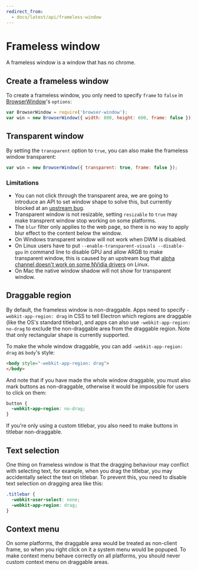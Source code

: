 ```yaml
---
redirect_from:
  - docs/latest/api/frameless-window
---
```


# Frameless window

A frameless window is a window that has no chrome.

## Create a frameless window

To create a frameless window, you only need to specify `frame` to `false` in
[BrowserWindow](browser-window.md)'s `options`:


```javascript
var BrowserWindow = require('browser-window');
var win = new BrowserWindow({ width: 800, height: 600, frame: false });
```

## Transparent window

By setting the `transparent` option to `true`, you can also make the frameless
window transparent:

```javascript
var win = new BrowserWindow({ transparent: true, frame: false });
```

### Limitations

* You can not click through the transparent area, we are going to introduce an
  API to set window shape to solve this, but currently blocked at an
  [upstream bug](https://code.google.com/p/chromium/issues/detail?id=387234).
* Transparent window is not resizable, setting `resizable` to `true` may make
  transprent window stop working on some platforms.
* The `blur` filter only applies to the web page, so there is no way to apply
  blur effect to the content below the window.
* On Windows transparent window will not work when DWM is disabled.
* On Linux users have to put `--enable-transparent-visuals --disable-gpu` in
  command line to disable GPU and allow ARGB to make transparent window, this is
  caused by an upstream bug that [alpha channel doesn't work on some NVidia
  drivers](https://code.google.com/p/chromium/issues/detail?id=369209) on Linux.
* On Mac the native window shadow will not show for transparent window.

## Draggable region

By default, the frameless window is non-draggable. Apps need to specify
`-webkit-app-region: drag` in CSS to tell Electron which regions are draggable
(like the OS's standard titlebar), and apps can also use
`-webkit-app-region: no-drag` to exclude the non-draggable area from the
 draggable region. Note that only rectangular shape is currently supported.

To make the whole window draggable, you can add `-webkit-app-region: drag` as
`body`'s style:

```html
<body style="-webkit-app-region: drag">
</body>
```

And note that if you have made the whole window draggable, you must also mark
buttons as non-draggable, otherwise it would be impossible for users to click on
them:

```css
button {
  -webkit-app-region: no-drag;
}
```

If you're only using a custom titlebar, you also need to make buttons in
titlebar non-draggable.

## Text selection

One thing on frameless window is that the dragging behaviour may conflict with
selecting text, for example, when you drag the titlebar, you may accidentally
select the text on titlebar. To prevent this, you need to disable text
selection on dragging area like this:

```css
.titlebar {
  -webkit-user-select: none;
  -webkit-app-region: drag;
}
```

## Context menu

On some platforms, the draggable area would be treated as non-client frame, so
when you right click on it a system menu would be popuped. To make context menu
behave correctly on all platforms, you should never custom context menu on
draggable areas.
